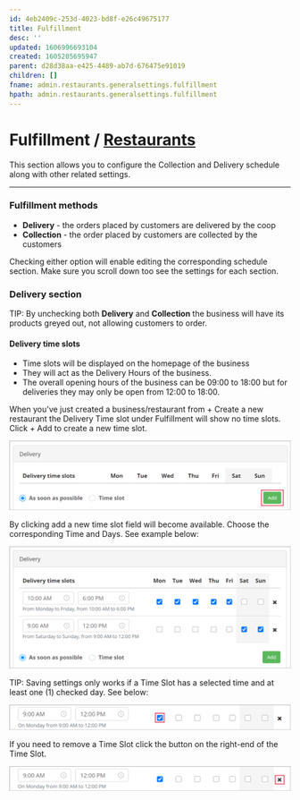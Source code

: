 ```yaml
---
id: 4eb2409c-253d-4023-bd8f-e26c49675177
title: Fulfillment
desc: ''
updated: 1606996693104
created: 1605205695947
parent: d28d38aa-e425-4489-ab7d-676475e91019
children: []
fname: admin.restaurants.generalsettings.fulfillment
hpath: admin.restaurants.generalsettings.fulfillment
---
```

<!-- CSS -->

<link rel="stylesheet" href="https://cdn.jsdelivr.net/npm/bootstrap@4.5.3/dist/css/bootstrap.min.css" integrity="sha384-TX8t27EcRE3e/ihU7zmQxVncDAy5uIKz4rEkgIXeMed4M0jlfIDPvg6uqKI2xXr2" crossorigin="anonymous">
<!-- jQuery and JS bundle w/ Popper.js -->
<script src="https://code.jquery.com/jquery-3.5.1.slim.min.js" integrity="sha384-DfXdz2htPH0lsSSs5nCTpuj/zy4C+OGpamoFVy38MVBnE+IbbVYUew+OrCXaRkfj" crossorigin="anonymous"></script>
<script src="https://cdn.jsdelivr.net/npm/bootstrap@4.5.3/dist/js/bootstrap.bundle.min.js" integrity="sha384-ho+j7jyWK8fNQe+A12Hb8AhRq26LrZ/JpcUGGOn+Y7RsweNrtN/tE3MoK7ZeZDyx" crossorigin="anonymous"></script>
<!-- Font Awesome -->
<script src="https://kit.fontawesome.com/489c6dd9c4.js" crossorigin="anonymous"></script>

# Fulfillment / [Restaurants](7df210ad-8f65-46b0-8d0b-4a745bd43de6)

<div class="alert alert-info" role="alert">
This section allows you to configure the Collection and Delivery schedule along with other related settings.
</div>

* * *

### Fulfillment methods

- **Delivery** - the orders placed by customers are delivered by the coop
- **Collection** - the order placed by customers are collected by the customers

Checking either option will enable editing the corresponding schedule section.
Make sure you scroll down too see the settings for each section.

### Delivery section

<span class="badge badge-info">TIP:</span><span> By unchecking both <strong>Delivery</strong> and <strong>Collection</strong> the business will have its products greyed out, not allowing customers to order.</span>

#### Delivery time slots

<div class="alert alert-warning" role="alert">
<ul>
<li>Time slots will be displayed on the homepage of the business</li>
<li>They will act as the Delivery Hours of the business.</li>
<li>The overall opening hours of the business can be 09:00 to 18:00 but for deliveries they may only be open from 12:00 to 18:00.</li></ul>
</div>

When you've just created a business/restaurant from <span class="badge badge-success">+ Create a new restaurant</span> the Delivery Time slot under Fulfillment will show no time slots. 
Click <span class="badge badge-success">+ Add</span> to create a new time slot.

![](/assets/images/deliveryTimeSlotsAdd.png)

By clicking add a new time slot field will become available. Choose the corresponding Time and Days. See example below:

![](/assets/images/deliveryTimeSlotsSelectedWeekend.png)

<span class="badge badge-info">TIP:</span><span> Saving settings only works if a Time Slot has a selected time and at least one (1) checked day. See below:</span>

![](/assets/images/deliveryTimeSlotSave.png)

If you need to remove a Time Slot click the <i class="fas fa-times"></i> button on the right-end of the Time Slot.

![](/assets/images/deliveryTimeSlotRemove.png)

